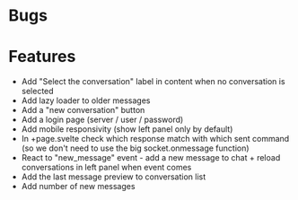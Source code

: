 # Bugs

# Features

- Add "Select the conversation" label in content when no conversation is selected
- Add lazy loader to older messages
- Add a "new conversation" button
- Add a login page (server / user / password)
- Add mobile responsivity (show left panel only by default)
- In +page.svelte check which response match with which sent command (so we don't need to use the big socket.onmessage function)
- React to "new_message" event - add a new message to chat + reload conversations in left panel when event comes
- Add the last message preview to conversation list
- Add number of new messages
